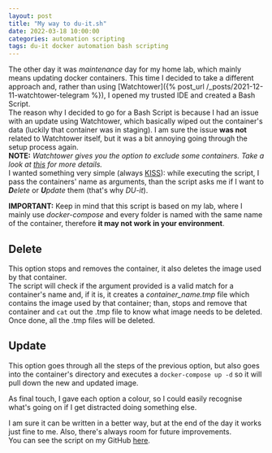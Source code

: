 ```yaml
---
layout: post
title: "My way to du-it.sh"
date: 2022-03-18 10:00:00
categories: automation scripting
tags: du-it docker automation bash scripting
---
```


The other day it was _maintenance_ day for my home lab, which mainly means updating docker containers. This time I decided
to take a different approach and, rather than using [Watchtower]({% post_url /_posts/2021-12-11-watchtower-telegram %}), I opened
my trusted IDE and created a Bash Script.\
The reason why I decided to go for a Bash Script is because I had an issue with an update using Watchtower, which basically wiped
out the container's data (luckily that container was in staging). I am sure the issue **was not** related to Watchtower itself,
but it was a bit annoying going through the setup process again.\
**NOTE:** _Watchtower gives you the option to exclude some containers. Take a look at [this](https://containrrr.dev/watchtower/container-selection/)
for more details._\
I wanted something very simple (always [KISS](https://en.wikipedia.org/wiki/KISS_principle)): while executing the script, I
pass the containers' name as arguments, than the script asks me if I want to _**D**elete_ or _**U**pdate_ them (that's why _DU-it_).

**IMPORTANT:** Keep in mind that this script is based on my lab, where I mainly use _docker-compose_ and every folder is named with the
same name of the container, therefore **it may not work in your environment**.

## Delete

This option stops and removes the container, it also deletes the image used by that container.\
The script will check if the argument provided is a valid match for a container's name and, if it is, it creates a _container_name.tmp_
file which contains the image used by that container; than, stops and remove that container and `cat` out the .tmp file to
know what image needs to be deleted. Once done, all the .tmp files will be deleted.

## Update

This option goes through all the steps of the previous option, but also goes into the container's directory and executes
a `docker-compose up -d` so it will pull down the new and updated image.

As final touch, I gave each option a colour, so I could easily recognise what's going on if I get distracted doing something
else.

I am sure it can be written in a better way, but at the end of the day it works just fine to me. Also, there's always room for future
improvements.\
You can see the script on my GitHub [here](https://github.com/kamahell87/scripts/blob/main/bash/du-it.sh).
